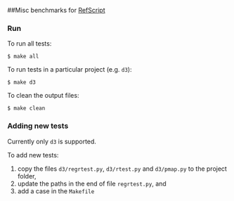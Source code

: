 ##Misc benchmarks for [RefScript](https://github.com/UCSD-PL/RefScript)

### Run

To run all tests:
```
$ make all
```

To run tests in a particular project (e.g. `d3`): 
```
$ make d3
```

To clean the output files:
```
$ make clean
```


### Adding new tests

Currently only `d3` is supported.

To add new tests:

1. copy the files `d3/regrtest.py`, `d3/rtest.py` and `d3/pmap.py` to the project folder,
1. update the paths in the end of file `regrtest.py`, and
1. add a case in the `Makefile`

